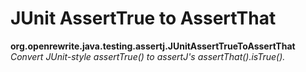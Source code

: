 # JUnit AssertTrue to AssertThat

**org.openrewrite.java.testing.assertj.JUnitAssertTrueToAssertThat**  
_Convert JUnit-style assertTrue() to assertJ's assertThat().isTrue()._

